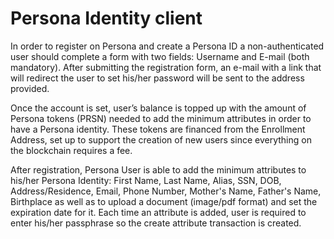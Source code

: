 # Persona Identity client

In order to register on Persona and create a Persona ID a non-authenticated user should complete a form with two fields: Username and E-mail (both mandatory). After submitting the registration form, an e-mail with a link that will redirect the user to set his/her password will be sent to the address provided. 

Once the account is set, user’s balance is topped up with the amount of Persona tokens (PRSN) needed to add the minimum attributes in order to have a Persona identity. These tokens are financed from the Enrollment Address, set up to support the creation of new users since everything on the blockchain requires a fee.

After registration, Persona User is able to add the minimum attributes to his/her Persona Identity: First Name, Last Name, Alias, SSN, DOB, Address/Residence, Email, Phone Number, Mother's Name, Father's Name, Birthplace as well as to upload a document (image/pdf format) and set the expiration date for it. Each time an attribute is added, user is required to enter his/her passphrase so the create attribute transaction is created.
